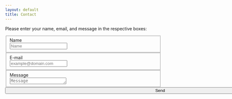 ```yaml
---
layout: default
title: Contact
---
```

Please enter your name, email, and message in the respective boxes:

<form action="//formspree.io/i.webster@mail.utoronto.ca" method="POST">
 <fieldset>
 <label for="name">Name</label><br>
 <input type="text" name="name" placeholder="Name" id="name" required>
 </fieldset>
 <fieldset>
 <label for="_replyto">E-mail</label><br>
 <input type="email" name="_replyto" placeholder="example@domain.com" id="_replyto" required>
 </fieldset>
 <fieldset>
 <label for="message">Message</label><br>
 <textarea name="message" rows="1" placeholder="Message" id="message" required></textarea>
 </fieldset>
 <input class="hidden" type="text" name="_gotcha" style="display:none">
 <input class="hidden" type="hidden" name="_subject" value="Message via https://iwebster28/github.io/Cayman">
<input class="button submit" type="submit" value="Send" style="width: 1000px;" />
</form>
